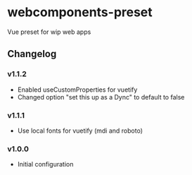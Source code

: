 # webcomponents-preset

Vue preset for wip web apps

## Changelog

### v1.1.2

* Enabled useCustomProperties for vuetify
* Changed option "set this up as a Dync" to default to false

### v1.1.1

* Use local fonts for vuetify (mdi and roboto)

### v1.0.0

* Initial configuration
